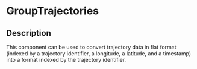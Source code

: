 # GroupTrajectories

## Description

This component can be used to convert trajectory data in flat format (indexed by a trajectory identifier, a longitude, a latitude, and a timestamp) into a format indexed by the trajectory identifier.